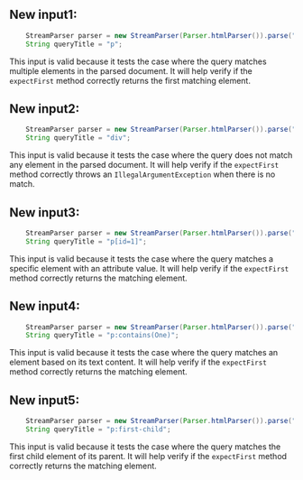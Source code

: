 ## New input1:
```java
    StreamParser parser = new StreamParser(Parser.htmlParser()).parse("<title>One</title><p id=1>P One</p><p id=2>P Two</p>", "");
    String queryTitle = "p";
```
This input is valid because it tests the case where the query matches multiple elements in the parsed document. It will help verify if the `expectFirst` method correctly returns the first matching element.

## New input2:
```java
    StreamParser parser = new StreamParser(Parser.htmlParser()).parse("<title>One</title><p id=1>P One</p><p id=2>P Two</p>", "");
    String queryTitle = "div";
```
This input is valid because it tests the case where the query does not match any element in the parsed document. It will help verify if the `expectFirst` method correctly throws an `IllegalArgumentException` when there is no match.

## New input3:
```java
    StreamParser parser = new StreamParser(Parser.htmlParser()).parse("<title>One</title><p id=1>P One</p><p id=2>P Two</p>", "");
    String queryTitle = "p[id=1]";
```
This input is valid because it tests the case where the query matches a specific element with an attribute value. It will help verify if the `expectFirst` method correctly returns the matching element.

## New input4:
```java
    StreamParser parser = new StreamParser(Parser.htmlParser()).parse("<title>One</title><p id=1>P One</p><p id=2>P Two</p>", "");
    String queryTitle = "p:contains(One)";
```
This input is valid because it tests the case where the query matches an element based on its text content. It will help verify if the `expectFirst` method correctly returns the matching element.

## New input5:
```java
    StreamParser parser = new StreamParser(Parser.htmlParser()).parse("<title>One</title><p id=1>P One</p><p id=2>P Two</p>", "");
    String queryTitle = "p:first-child";
```
This input is valid because it tests the case where the query matches the first child element of its parent. It will help verify if the `expectFirst` method correctly returns the matching element.